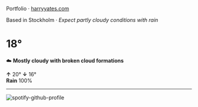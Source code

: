 Portfolio · [harryyates.com](https://harryyates.com)

<!-- WEATHER_START -->
Based in Stockholm · *Expect partly cloudy conditions with rain*

# 18°
☁️ **Mostly cloudy with broken cloud formations**

**↑** 20° **↓** 16°  
**Rain** 100%

---
<!-- WEATHER_END -->

<p align="left">
  <a>
    <img src="https://spotify-github-profile.kittinanx.com/api/view?uid=bigbello&cover_image=true&theme=natemoo-re&show_offline=true&background_color=121212&interchange=false&bar_color=53b14f&bar_color_cover=false" alt="spotify-github-profile">
  </a>
</p>